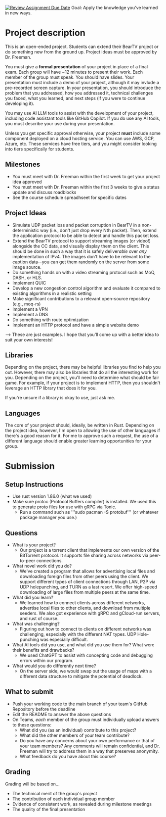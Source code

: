 [![Review Assignment Due Date](https://classroom.github.com/assets/deadline-readme-button-22041afd0340ce965d47ae6ef1cefeee28c7c493a6346c4f15d667ab976d596c.svg)](https://classroom.github.com/a/6FRwiRqU)
Goal: Apply the knowledge you've learned in new ways.

# Project description
This is an open-ended project. Students can extend their BearTV project or do something new from the ground up. Project ideas must be approved by Dr. Freeman.

You must give a **formal presentation** of your project in place of a final exam. Each group will have ~12 minutes to present their work. Each member of the group must speak. You should have slides. Your presentation must include a demo of your project, although it may invlude a pre-recorded screen capture. In your presentation, you should introduce the problem that you addressed, how you addressed it, technical challenges you faced, what you learned, and next steps (if you were to continue developing it).

You may use AI LLM tools to assist with the development of your project, including code assistant tools like GitHub Copilot. If you do use any AI tools, you must describe your use during your presentation.

Unless you get specific approval otherwise, your project **must** include some component deployed on a cloud hosting service. You can use AWS, GCP, Azure, etc. These services have free tiers, and you might consider looking into tiers specifically for students.

## Milestones
- You must meet with Dr. Freeman within the first week to get your project idea approved
- You must meet with Dr. Freeman within the first 3 weeks to give a status update and discuss roadblocks
- See the course schedule spreadhseet for specific dates

## Project Ideas
- Simulate UDP packet loss and packet corruption in BearTV in a non-deterministic way (i.e., don't just drop every Nth packet). Then, extend the application protocol to be able to detect and handle this packet loss.
- Extend the BearTV protocol to support streaming images (or video!) alongside the CC data, and visually display them on the client. This should be done in such a way that it is safely deliver*able* over *any* implementation of IPv4. The images don't have to be relevant to the caption data--you can get them randomly on the server from some image source.
- Do something hands on with a video streaming protocol such as MoQ, DASH, or HLS.
- Implement QUIC
- Develop a new congestion control algorithm and evaluate it compared to existing algorithms in a realistic setting
- Make significant contributions to a relevant open-source repository (e.g., moq-rs)
- Implement a VPN
- Implement a DNS
- Do something with route optimization
- Implement an HTTP protocol and have a simple website demo

--> These are just examples. I hope that you'll come up with a better idea to suit your own interests!

## Libraries

Depending on the project, there may be helpful libraries you find to help you out. However, there may also be libraries that do all the interesting work for you. Depending on the project, you'll need to determine what should be fair game. For example, if your project is to implement HTTP, then you shouldn't leverage an HTTP library that does it for you.

If you're unsure if a library is okay to use, just ask me.

## Languages

The core of your project should, ideally, be written in Rust. Depending on the project idea, however, I'm open to allowing the use of other languages if there's a good reason for it. For me to approve such a request, the use of a different language should enable greater learning opportunities for your group.

# Submission

## Setup Instructions
- Use rust version 1.86.0 (what we used)
- Make sure protoc (Protocol Buffers compiler) is installed. We used this to generate proto files for use with gRPC via Tonic.
	- Run a command such as '''sudo pacman -S protobuf''' (or whatever package manager you use.)

## Questions
- What is your project?
	- Our project is a torrent client that implements our own version of the BitTorrent protocol. It supports file sharing across networks via peer-to-peer connections.
- What novel work did you do?
	- We've created a program that allows for advertising local files and downloading foreign files from other peers using the client. We support different types of client connections through LAN, P2P via UDP holepunching, and TURN as a last resort. We offer high-speed downloading of large files from multiple peers at the same time.   
- What did you learn?
	- We learned how to connect clients across different networks, advertise local files to other clients, and download from multiple seeders. We also got experience with gRPC and gCloud-run servers, and rust of course.
- What was challenging?
	- Figuring out how to connect to clients on different networks was challenging, especially with the different NAT types. UDP Hole-punching was especially difficult.
- What AI tools did you use, and what did you use them for? What were their benefits and drawbacks?
	- We used ChatGPT to assist with concepting code and debugging errors within our program. 
- What would you do differently next time?
	- On the server side, we would swap out the usage of maps with a different data structure to mitigate the potential of deadlock. 

## What to submit
- Push your working code to the main branch of your team's GitHub Repository before the deadline
- Edit the README to answer the above questions
- On Teams, *each* member of the group must individually upload answers to these questions:
	- What did you (as an individual) contribute to this project?
	- What did the other members of your team contribute?
	- Do you have any concerns about your own performance or that of your team members? Any comments will remain confidential, and Dr. Freeman will try to address them in a way that preserves anonymity.
	- What feedback do you have about this course?

## Grading

Grading will be based on...
- The technical merit of the group's project
- The contribution of each individual group member
- Evidence of consistent work, as revealed during milestone meetings
- The quality of the final presentation
